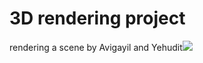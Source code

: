 # 3D rendering project
rendering a scene
by Avigayil and Yehudit![](C:\Users\Hudis\Downloads\ezgif.com-gif-maker.gif)
